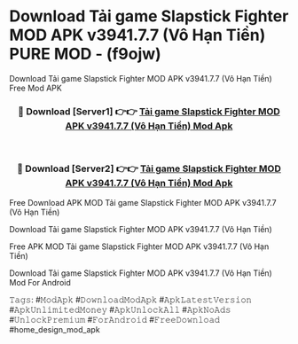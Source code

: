 # Download Tải game Slapstick Fighter MOD APK v3941.7.7 (Vô Hạn Tiền) PURE MOD - (f9ojw)
Download Tải game Slapstick Fighter MOD APK v3941.7.7 (Vô Hạn Tiền) Free Mod APK

<div align="center">
<h3>🔴 Download [Server1] 👉👉 <a href="https://apk-comot.site?title=Tải_game_Slapstick_Fighter_MOD_APK_v3941.7.7_(Vô_Hạn_Tiền)">Tải game Slapstick Fighter MOD APK v3941.7.7 (Vô Hạn Tiền) Mod Apk</a></h3><br>

<h3>🔴 Download [Server2] 👉👉 <a href="https://apk-comot.site?title=Tải_game_Slapstick_Fighter_MOD_APK_v3941.7.7_(Vô_Hạn_Tiền)">Tải game Slapstick Fighter MOD APK v3941.7.7 (Vô Hạn Tiền) Mod Apk</a></h3>
</div>


Free Download APK MOD Tải game Slapstick Fighter MOD APK v3941.7.7 (Vô Hạn Tiền)

Download Tải game Slapstick Fighter MOD APK v3941.7.7 (Vô Hạn Tiền) 

Free APK MOD Tải game Slapstick Fighter MOD APK v3941.7.7 (Vô Hạn Tiền) 

Download Tải game Slapstick Fighter MOD APK v3941.7.7 (Vô Hạn Tiền) Mod For Android

𝚃𝚊𝚐𝚜: #𝙼𝚘𝚍𝙰𝚙𝚔 #𝙳𝚘𝚠𝚗𝚕𝚘𝚊𝚍𝙼𝚘𝚍𝙰𝚙𝚔 #𝙰𝚙𝚔𝙻𝚊𝚝𝚎𝚜𝚝𝚅𝚎𝚛𝚜𝚒𝚘𝚗 #𝙰𝚙𝚔𝚄𝚗𝚕𝚒𝚖𝚒𝚝𝚎𝚍𝙼𝚘𝚗𝚎𝚢 #𝙰𝚙𝚔𝚄𝚗𝚕𝚘𝚌𝚔𝙰𝚕𝚕 #𝙰𝚙𝚔𝙽𝚘𝙰𝚍𝚜 #𝚄𝚗𝚕𝚘𝚌𝚔𝙿𝚛𝚎𝚖𝚒𝚞𝚖 #𝙵𝚘𝚛𝙰𝚗𝚍𝚛𝚘𝚒𝚍 #𝙵𝚛𝚎𝚎𝙳𝚘𝚠𝚗𝚕𝚘𝚊𝚍 #home_design_mod_apk